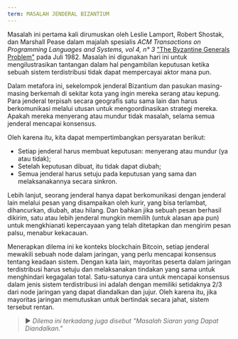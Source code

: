 ```yaml
---
term: MASALAH JENDERAL BIZANTIUM
---
```


Masalah ini pertama kali dirumuskan oleh Leslie Lamport, Robert Shostak, dan Marshall Pease dalam majalah spesialis *ACM Transactions on Programming Languages and Systems, vol 4, n° 3* ["The Byzantine Generals Problem"](https://lamport.azurewebsites.net/pubs/byz.pdf) pada Juli 1982. Masalah ini digunakan hari ini untuk mengilustrasikan tantangan dalam hal pengambilan keputusan ketika sebuah sistem terdistribusi tidak dapat mempercayai aktor mana pun.

Dalam metafora ini, sekelompok jenderal Bizantium dan pasukan masing-masing berkemah di sekitar kota yang ingin mereka serang atau kepung. Para jenderal terpisah secara geografis satu sama lain dan harus berkomunikasi melalui utusan untuk mengoordinasikan strategi mereka. Apakah mereka menyerang atau mundur tidak masalah, selama semua jenderal mencapai konsensus.

Oleh karena itu, kita dapat mempertimbangkan persyaratan berikut:
* Setiap jenderal harus membuat keputusan: menyerang atau mundur (ya atau tidak);
* Setelah keputusan dibuat, itu tidak dapat diubah;
* Semua jenderal harus setuju pada keputusan yang sama dan melaksanakannya secara sinkron.

Lebih lanjut, seorang jenderal hanya dapat berkomunikasi dengan jenderal lain melalui pesan yang disampaikan oleh kurir, yang bisa terlambat, dihancurkan, diubah, atau hilang. Dan bahkan jika sebuah pesan berhasil dikirim, satu atau lebih jenderal mungkin memilih (untuk alasan apa pun) untuk mengkhianati kepercayaan yang telah ditetapkan dan mengirim pesan palsu, menabur kekacauan.

Menerapkan dilema ini ke konteks blockchain Bitcoin, setiap jenderal mewakili sebuah node dalam jaringan, yang perlu mencapai konsensus tentang keadaan sistem. Dengan kata lain, mayoritas peserta dalam jaringan terdistribusi harus setuju dan melaksanakan tindakan yang sama untuk menghindari kegagalan total. Satu-satunya cara untuk mencapai konsensus dalam jenis sistem terdistribusi ini adalah dengan memiliki setidaknya 2/3 dari node jaringan yang dapat diandalkan dan jujur. Oleh karena itu, jika mayoritas jaringan memutuskan untuk bertindak secara jahat, sistem tersebut rentan.

> ► *Dilema ini terkadang juga disebut "Masalah Siaran yang Dapat Diandalkan."*